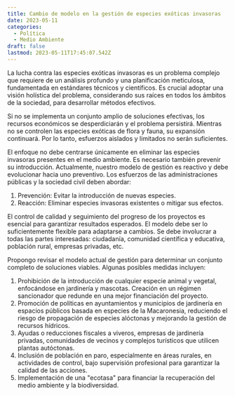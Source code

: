 ```yaml
---
title: Cambio de modelo en la gestión de especies exóticas invasoras
date: 2023-05-11
categories:
  - Política
  - Medio Ambiente
draft: false
lastmod: 2023-05-11T17:45:07.542Z
---
```


La lucha contra las especies exóticas invasoras es un problema complejo que requiere de un análisis profundo y una planificación meticulosa, fundamentada en estándares técnicos y científicos. Es crucial adoptar una visión holística del problema, considerando sus raíces en todos los ámbitos de la sociedad, para desarrollar métodos efectivos.

Si no se implementa un conjunto amplio de soluciones efectivas, los recursos económicos se desperdiciarán y el problema persistirá. Mientras no se controlen las especies exóticas de flora y fauna, su expansión continuará. Por lo tanto, esfuerzos aislados y limitados no serán suficientes.

El enfoque no debe centrarse únicamente en eliminar las especies invasoras presentes en el medio ambiente. Es necesario también prevenir su introducción. Actualmente, nuestro modelo de gestión es reactivo y debe evolucionar hacia uno preventivo. Los esfuerzos de las administraciones públicas y la sociedad civil deben abordar:

1. Prevención: Evitar la introducción de nuevas especies.
1. Reacción: Eliminar especies invasoras existentes o mitigar sus efectos.

El control de calidad y seguimiento del progreso de los proyectos es esencial para garantizar resultados esperados. El modelo debe ser lo suficientemente flexible para adaptarse a cambios. Se debe involucrar a todas las partes interesadas: ciudadanía, comunidad científica y educativa, población rural, empresas privadas, etc.

Propongo revisar el modelo actual de gestión para determinar un conjunto completo de soluciones viables. Algunas posibles medidas incluyen:

1. Prohibición de la introducción de cualquier especie animal y vegetal, enfocándose en jardinería y mascotas. Creación en un régimen sancionador que redunde en una mejor financiación del proyecto.
1. Promoción de políticas en ayuntamientos y municipios de jardinería en espacios públicos basada en especies de la Macaronesia, reduciendo el riesgo de propagación de especies alóctonas y mejorando la gestión de recursos hídricos.
1. Ayudas o reducciones fiscales a viveros, empresas de jardinería privadas, comunidades de vecinos y complejos turísticos que utilicen plantas autóctonas.
1. Inclusión de población en paro, especialmente en áreas rurales, en actividades de control, bajo supervisión profesional para garantizar la calidad de las acciones.
1. Implementación de una "ecotasa" para financiar la recuperación del medio ambiente y la biodiversidad.